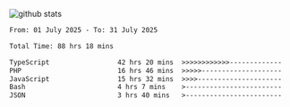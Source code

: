 
![github stats](https://github-readme-stats.vercel.app/api?username=realmahd1&show_icons=true&theme=codeSTACKr&hide_rank=true&count_private=true)

<!--START_SECTION:waka-->

```txt
From: 01 July 2025 - To: 31 July 2025

Total Time: 88 hrs 18 mins

TypeScript                 42 hrs 20 mins  >>>>>>>>>>>>-------------   47.94 %
PHP                        16 hrs 46 mins  >>>>>--------------------   18.99 %
JavaScript                 15 hrs 32 mins  >>>>---------------------   17.59 %
Bash                       4 hrs 7 mins    >------------------------   04.66 %
JSON                       3 hrs 40 mins   >------------------------   04.16 %
```

<!--END_SECTION:waka-->
